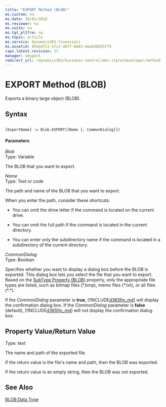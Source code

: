 ```yaml
---
title: "EXPORT Method (BLOB)"
ms.custom: na
ms.date: 10/01/2018
ms.reviewer: na
ms.suite: na
ms.tgt_pltfrm: na
ms.topic: article
ms.service: dynamics365-financials
ms.assetid: 85dedf11-5fc2-4677-b683-e6a63b035ff9
caps.latest.revision: 11
manager: edupont
redirect_url: /dynamics365/business-central/dev-itpro/developer/methods-auto/al-method-reference
---
```


 

# EXPORT Method (BLOB)
Exports a binary large object \(BLOB\).  

## Syntax  

```  

[ExportName] := Blob.EXPORT([Name [, CommonDialog]])  
```  

#### Parameters  
 *Blob*  
 Type: Variable  

 The BLOB that you want to export.  

 *Name*  
 Type: Text or code  

 The path and name of the BLOB that you want to export.  

 When you enter the path, consider these shortcuts:  

-   You can omit the drive letter if the command is located on the current drive.  

-   You can omit the full path if the command is located in the current directory.  

-   You can enter only the subdirectory name if the command is located in a subdirectory of the current directory.  

 *CommonDialog*  
 Type: Boolean  

 Specifies whether you want to display a dialog box before the BLOB is exported. This dialog box lets you select the file that you want to export. Based on the [SubType Property \(BLOB\)](../properties/devenv-subtype-blob-property.md) property, only the appropriate file types are listed, such as bitmap files \(\*.bmp\), memo files \(\*.txt\), or all files \(\*.\*\).  

 If the *CommonDialog* parameter is **true**, [!INCLUDE[d365fin_md](../includes/d365fin_md.md)] will display the confirmation dialog box. If the *CommonDialog* parameter is **false** \(default\), [!INCLUDE[d365fin_md](../includes/d365fin_md.md)] will not display the confirmation dialog box.  

## Property Value/Return Value  
 Type: text  

 The name and path of the exported file.  

 If the return value is the file's name and path, then the BLOB was exported.  

 If the return value is an empty string, then the BLOB was not exported.  

## See Also  
 [BLOB Data Type](../datatypes/devenv-BLOB-Data-Type.md)

